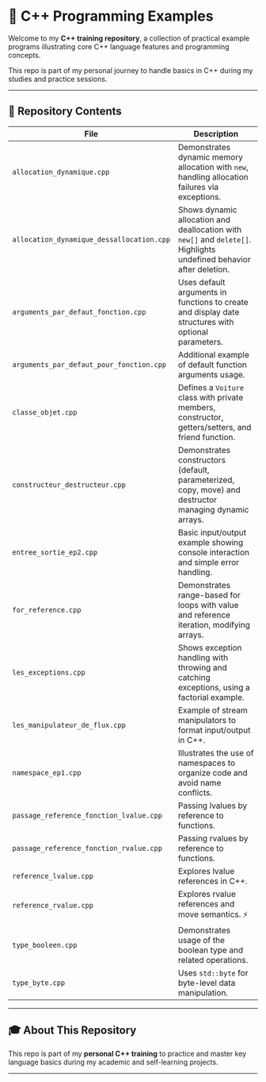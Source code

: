 # 🚀 C++ Programming Examples

Welcome to my **C++ training repository**, a collection of practical example programs illustrating core C++ language features and programming concepts.  

This repo is part of my personal journey to handle basics in C++ during my studies and practice sessions.  

---

## 📂 Repository Contents  

| File                                   | Description                                                                                      |
|---------------------------------------|------------------------------------------------------------------------------------------------|
| `allocation_dynamique.cpp`              | Demonstrates dynamic memory allocation with `new`, handling allocation failures via exceptions.  |
| `allocation_dynamique_dessallocation.cpp` | Shows dynamic allocation and deallocation with `new[]` and `delete[]`. Highlights undefined behavior after deletion.        |
| `arguments_par_defaut_fonction.cpp`    | Uses default arguments in functions to create and display date structures with optional parameters.  |
| `arguments_par_defaut_pour_fonction.cpp`| Additional example of default function arguments usage.                                    |
| `classe_objet.cpp`                      | Defines a `Voiture` class with private members, constructor, getters/setters, and friend function.  |
| `constructeur_destructeur.cpp`         | Demonstrates constructors (default, parameterized, copy, move) and destructor managing dynamic arrays. |
| `entree_sortie_ep2.cpp`                 | Basic input/output example showing console interaction and simple error handling.          |
| `for_reference.cpp`                     | Demonstrates range-based for loops with value and reference iteration, modifying arrays.     |
| `les_exceptions.cpp`                    | Shows exception handling with throwing and catching exceptions, using a factorial example.   |
| `les_manipulateur_de_flux.cpp`         | Example of stream manipulators to format input/output in C++.                           |
| `namespace_ep1.cpp`                     | Illustrates the use of namespaces to organize code and avoid name conflicts.              |
| `passage_reference_fonction_lvalue.cpp`| Passing lvalues by reference to functions.                                                |
| `passage_reference_fonction_rvalue.cpp`| Passing rvalues by reference to functions.                                                 |
| `reference_lvalue.cpp`                  | Explores lvalue references in C++.                                                        |
| `reference_rvalue.cpp`                  | Explores rvalue references and move semantics. ⚡                                            |
| `type_booleen.cpp`                      | Demonstrates usage of the boolean type and related operations.                            |
| `type_byte.cpp`                         | Uses `std::byte` for byte-level data manipulation.                                      |

---

## 🎓 About This Repository  

This repo is part of my **personal C++ training** to practice and master key language basics during my academic and self-learning projects.  


---
